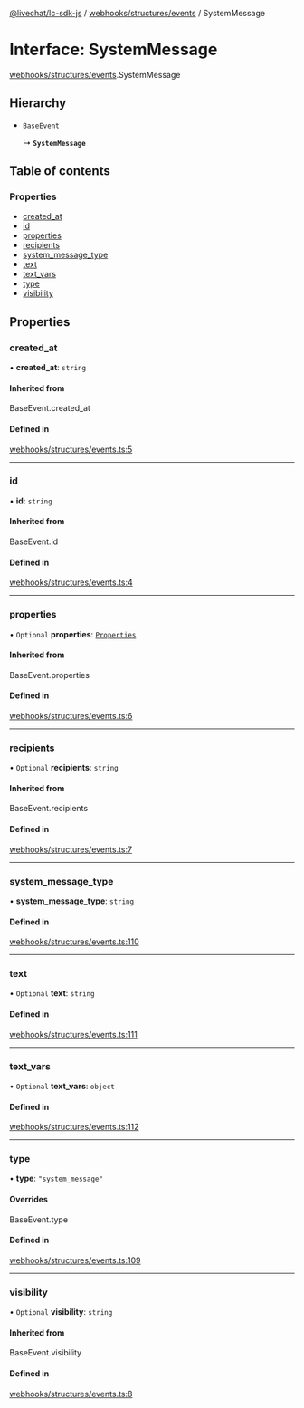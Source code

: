 [@livechat/lc-sdk-js](../README.md) / [webhooks/structures/events](../modules/webhooks_structures_events.md) / SystemMessage

# Interface: SystemMessage

[webhooks/structures/events](../modules/webhooks_structures_events.md).SystemMessage

## Hierarchy

- `BaseEvent`

  ↳ **`SystemMessage`**

## Table of contents

### Properties

- [created\_at](webhooks_structures_events.SystemMessage.md#created_at)
- [id](webhooks_structures_events.SystemMessage.md#id)
- [properties](webhooks_structures_events.SystemMessage.md#properties)
- [recipients](webhooks_structures_events.SystemMessage.md#recipients)
- [system\_message\_type](webhooks_structures_events.SystemMessage.md#system_message_type)
- [text](webhooks_structures_events.SystemMessage.md#text)
- [text\_vars](webhooks_structures_events.SystemMessage.md#text_vars)
- [type](webhooks_structures_events.SystemMessage.md#type)
- [visibility](webhooks_structures_events.SystemMessage.md#visibility)

## Properties

### created\_at

• **created\_at**: `string`

#### Inherited from

BaseEvent.created\_at

#### Defined in

[webhooks/structures/events.ts:5](https://github.com/livechat/lc-sdk-js/blob/a63b0a6/src/webhooks/structures/events.ts#L5)

___

### id

• **id**: `string`

#### Inherited from

BaseEvent.id

#### Defined in

[webhooks/structures/events.ts:4](https://github.com/livechat/lc-sdk-js/blob/a63b0a6/src/webhooks/structures/events.ts#L4)

___

### properties

• `Optional` **properties**: [`Properties`](webhooks_structures_structures.Properties.md)

#### Inherited from

BaseEvent.properties

#### Defined in

[webhooks/structures/events.ts:6](https://github.com/livechat/lc-sdk-js/blob/a63b0a6/src/webhooks/structures/events.ts#L6)

___

### recipients

• `Optional` **recipients**: `string`

#### Inherited from

BaseEvent.recipients

#### Defined in

[webhooks/structures/events.ts:7](https://github.com/livechat/lc-sdk-js/blob/a63b0a6/src/webhooks/structures/events.ts#L7)

___

### system\_message\_type

• **system\_message\_type**: `string`

#### Defined in

[webhooks/structures/events.ts:110](https://github.com/livechat/lc-sdk-js/blob/a63b0a6/src/webhooks/structures/events.ts#L110)

___

### text

• `Optional` **text**: `string`

#### Defined in

[webhooks/structures/events.ts:111](https://github.com/livechat/lc-sdk-js/blob/a63b0a6/src/webhooks/structures/events.ts#L111)

___

### text\_vars

• `Optional` **text\_vars**: `object`

#### Defined in

[webhooks/structures/events.ts:112](https://github.com/livechat/lc-sdk-js/blob/a63b0a6/src/webhooks/structures/events.ts#L112)

___

### type

• **type**: ``"system_message"``

#### Overrides

BaseEvent.type

#### Defined in

[webhooks/structures/events.ts:109](https://github.com/livechat/lc-sdk-js/blob/a63b0a6/src/webhooks/structures/events.ts#L109)

___

### visibility

• `Optional` **visibility**: `string`

#### Inherited from

BaseEvent.visibility

#### Defined in

[webhooks/structures/events.ts:8](https://github.com/livechat/lc-sdk-js/blob/a63b0a6/src/webhooks/structures/events.ts#L8)
